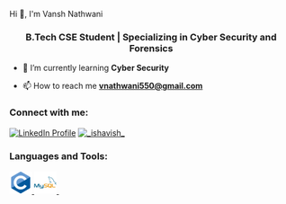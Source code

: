 Hi 👋, I'm Vansh Nathwani
<h3 align="center">B.Tech CSE Student | Specializing in Cyber Security and Forensics</h3>

- 🌱 I’m currently learning **Cyber Security**

- 📫 How to reach me **vnathwani550@gmail.com**

<h3 align="left">Connect with me:</h3>
<p align="left">
<a href="https://www.linkedin.com/in/vansh-nathwani-0484951ba/" target="blank"><img align="center" src="https://raw.githubusercontent.com/rahuldkjain/github-profile-readme-generator/master/src/images/icons/Social/linked-in-alt.svg" alt="LinkedIn Profile" height="30" width="40" /></a>
<a href="https://instagram.com/vansh.2207" target="blank"><img align="center" src="https://raw.githubusercontent.com/rahuldkjain/github-profile-readme-generator/master/src/images/icons/Social/instagram.svg" alt="_ishavish_" height="30" width="40" /></a>

<h3 align="left">Languages and Tools:</h3>
<p align="left"> <a href="https://www.cprogramming.com/" target="_blank" rel="noreferrer"> <img src="https://raw.githubusercontent.com/devicons/devicon/master/icons/c/c-original.svg" alt="c" width="40" height="40"/> </a> <a href="https://www.w3schools.com/cpp/" target="_blank" rel="noreferrer"> <img src="https://raw.githubusercontent.com/devicons/devicon/master/icons/mysql/mysql-original-wordmark.svg" alt="mysql" width="40" height="40"/> </a> <a href="https://www.python.org" target="_blank" rel="noreferrer"> <img 
